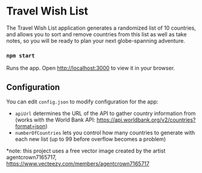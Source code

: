 # Travel Wish List

The Travel Wish List application generates a randomized list of 10 countries, and allows you to sort and remove countries from this list as well as take notes, so you will be ready to plan your next globe-spanning adventure.

### `npm start`

Runs the app.
Open [http://localhost:3000](http://localhost:3000) to view it in your browser.

## Configuration

You can edit `config.json` to modify configuration for the app:
* `apiUrl` determines the URL of the API to gather country information from (works with the World Bank API: https://api.worldbank.org/v2/countries?format=json)
* `numberOfCountries` lets you control how many countries to generate with each new list (up to 99 before overflow becomes a problem) 

*note: this project uses a free vector image created by the artist agentcrown7165717, https://www.vecteezy.com/members/agentcrown7165717